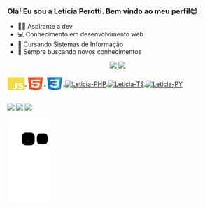 ### Olá! Eu sou a Letícia Perotti. Bem vindo ao meu perfil😊

- 👩‍💻 Aspirante a dev
- 💻 Conhecimento em desenvolvimento web
- 📘 Cursando Sistemas de Informação
- 🤩 Sempre buscando novos conhecimentos



<div align="center">
  <a href="https://github.com/leticia-perotti">
  <img height="180em" src="https://github-readme-stats.vercel.app/api?username=leticia-perotti&show_icons=true&theme=radical&include_all_commits=true&count_private=true"/>
  <img height="180em" src="https://github-readme-stats.vercel.app/api/top-langs/?username=leticia-perotti&layout=compact&langs_count=7&theme=radical"/>
</div>
  
  <div style="display: inline_block"><br>
  <img align="center" alt="Leticia-Js" height="30" width="40" src="https://raw.githubusercontent.com/devicons/devicon/master/icons/javascript/javascript-plain.svg">
  <img align="center" alt="Leticia-HTML" height="30" width="40" src="https://raw.githubusercontent.com/devicons/devicon/master/icons/html5/html5-original.svg">
  <img align="center" alt="Leticia-CSS" height="30" width="40" src="https://raw.githubusercontent.com/devicons/devicon/master/icons/css3/css3-original.svg">
  <img align="center" alt="Leticia-PHP" height="30" width="40" src="https://www.php.net/images/logos/new-php-logo.svg">
  <img align="center" alt="Leticia-TS" height="30" width="40" src="https://www.svgrepo.com/show/303600/typescript-logo.svg">
  <img align="center" alt="Leticia-PY" height="30" src="https://upload.wikimedia.org/wikipedia/commons/thumb/c/c3/Python-logo-notext.svg/1024px-Python-logo-notext.svg.png">
</div>
  
  ##
 
<div> 
  <a href="https://instagram.com/leticia_perotti" target="_blank"><img src="https://img.shields.io/badge/-Instagram-%23E4405F?style=for-the-badge&logo=instagram&logoColor=white" target="_blank"></a>
  <a href = "mailto:leticiadanieleperotti@gmail.com"><img src="https://img.shields.io/badge/-Gmail-%23333?style=for-the-badge&logo=gmail&logoColor=white" target="_blank"></a>
  <a href="https://www.linkedin.com/in/leticia-daniele-perotti/" target="_blank"><img src="https://img.shields.io/badge/-LinkedIn-%230077B5?style=for-the-badge&logo=linkedin&logoColor=white" target="_blank"></a> 
 
  ![Snake animation](https://github.com/rafaballerini/rafaballerini/blob/output/github-contribution-grid-snake.svg)
 
</div>
